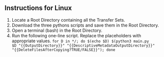 ## Instructions for Linux

1. Locate a Root Directory containing all the Transfer Sets.
2. Download the three pythons scripts and save them in the Root Directory.
3. Open a terminal (bash) in the Root Directory.
4. Run the following one-line script. Replace the placeholders with appropriate values. <code>for D in */; do $(echo $D) $(python3 main.py $D "{{OutputDirectory}}" "{{DescriptiveMetadataOutputDirectory}}" "{{DeleteFilesAfterCopying?TRUE/FALSE}}"); done</code>
